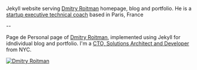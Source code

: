Jekyll website serving [Dmitry Roitman](http://dmitryroitman.com) homepage, blog and portfolio. He is a [startup executive technical coach](http://dmitryroitman.com) based in Paris, France

--

Page de
Personal page of [Dmitry Roitman](http://dmitryroitman.com), implemented using Jekyll for idndividual blog and 
portfolio. I'm a [CTO, Solutions Architect and Developer](http://dmitryroitman.co) from NYC.

[![Dmitry Roitman](https://raw.github.com/dmitryro/dmitryro.github.io/master/images/dmitry.jpg)](http://dmitryroitman.com)
